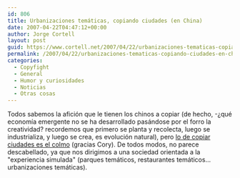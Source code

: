 ```yaml
---
id: 806
title: Urbanizaciones temáticas, copiando ciudades (en China)
date: 2007-04-22T04:47:12+00:00
author: Jorge Cortell
layout: post
guid: https://www.cortell.net/2007/04/22/urbanizaciones-tematicas-copiando-ciudades-en-china/
permalink: /2007/04/22/urbanizaciones-tematicas-copiando-ciudades-en-china/
categories:
  - Copyfight
  - General
  - Humor y curiosidades
  - Noticias
  - Otras cosas
---
```

Todos sabemos la afición que le tienen los chinos a copiar (de hecho, -¿qué economí­a emergente no se ha desarrollado pasándose por el forro la creatividad? recordemos que primero se planta y recolecta, luego se industrializa, y luego se crea, es evolución natural), pero <a title="Art en el Seattle Times" target="_blank" href="https://seattletimes.nwsource.com/html/businesstechnology/2003666068_chinaecon14.html">lo de copiar ciudades es el colmo</a> (gracias Cory). De todos modos, no parece descabellado, ya que nos dirigimos a una sociedad orientada a la "experiencia simulada" (parques temáticos, restaurantes temáticos... urbanizaciones temáticas).